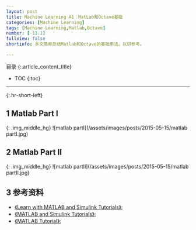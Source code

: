 ```yaml
---
layout: post
title: Machine Learning A1：MatLab和Octave基础
categories: [Machine Learning]
tags: [Machine Learning,Matlab,Octave]
number: [-11.1]
fullview: false
shortinfo: 本文简单总结Matlab和Octave的基础用法，以供参考。

---
```

目录
{:.article_content_title}


* TOC
{:toc}

---
{:.hr-short-left}

## 1 Matlab Part I ##

{: .img_middle_hg}
![matlab partI](/assets/images/posts/2015-05-15/matlab partI.jpg)

## 2 Matlab Part II ##

{: .img_middle_hg}
![matlab partII](/assets/images/posts/2015-05-15/matlab partII.jpg)


## 3 参考资料 ##
- [《Learn with MATLAB and Simulink Tutorials》](http://www.mathworks.com/support/learn-with-matlab-tutorials.html);
- [《MATLAB and Simulink Tutorials》](http://www.mathworks.com/academia/student_center/tutorials/);
- [《MATLAB Tutorial》](http://www.tutorialspoint.com/matlab/);





